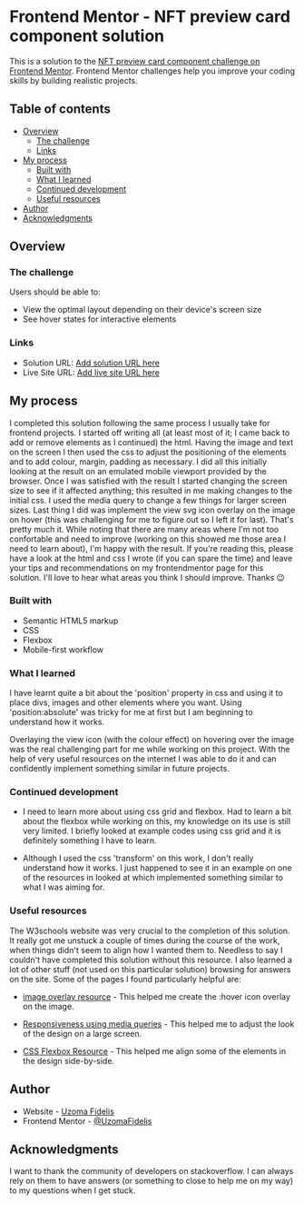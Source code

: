 # Frontend Mentor - NFT preview card component solution

This is a solution to the [NFT preview card component challenge on Frontend Mentor](https://www.frontendmentor.io/challenges/nft-preview-card-component-SbdUL_w0U). Frontend Mentor challenges help you improve your coding skills by building realistic projects. 

## Table of contents

- [Overview](#overview)
  - [The challenge](#the-challenge)
  - [Links](#links)
- [My process](#my-process)
  - [Built with](#built-with)
  - [What I learned](#what-i-learned)
  - [Continued development](#continued-development)
  - [Useful resources](#useful-resources)
- [Author](#author)
- [Acknowledgments](#acknowledgments)

## Overview

### The challenge

Users should be able to:

- View the optimal layout depending on their device's screen size
- See hover states for interactive elements


### Links

- Solution URL: [Add solution URL here](https://your-solution-url.com)
- Live Site URL: [Add live site URL here](https://your-live-site-url.com)

## My process

I completed this solution following the same process I usually take for frontend projects. I started off writing all (at least most of it; I came back to add or remove elements as I continued) the html. Having the image and text on the screen I then used the css to adjust the positioning of the elements and to add colour, margin, padding as necessary. I did all this initially looking at the result on an emulated mobile viewport provided by the browser. Once I was satisfied with the result I started changing the screen size to see if it affected anything; this resulted in me making changes to the initial css. I used the media query to change a few things for larger screen sizes. Last thing I did was implement the view svg icon overlay on the image on hover (this was challenging for me to figure out so I left it for last). That's pretty much it. While noting that there are many areas where I'm not too confortable and need to improve (working on this showed me those area I need to learn about), I'm happy with the result. If you're reading this, please have a look at the html and css I wrote (if you can spare the time) and leave your tips and recommendations on my frontendmentor page for this solution. I'll love to hear what areas you think I should improve. Thanks 😉


### Built with

- Semantic HTML5 markup
- CSS 
- Flexbox
- Mobile-first workflow


### What I learned

I have learnt quite a bit about the 'position' property in css and using it to place divs, images and other elements where you want. Using 'position:absolute' was tricky for me at first but I am beginning to understand how it works.

Overlaying the view icon (with the colour effect) on hovering over the image was the real challenging part for me while working on this project. With the help of very useful resources on the internet I was able to do it and can confidently implement something similar in future projects. 


### Continued development

- I need to learn more about using css grid and flexbox. Had to learn a bit about the flexbox while working on this, my knowledge on its use is still very limited. I briefly looked at example codes using css grid and it is definitely something I have to learn. 

- Although I used the css 'transform' on this work, I don't really understand how it works. I just happened to see it in an example on one of the resources in looked at which implemented something similar to what I was aiming for.


### Useful resources

The W3schools website was very crucial to the completion of this solution. It really got me unstuck a couple of times during the course of the work, when things didn't seem to align how I wanted them to. Needless to say I couldn't have completed this solution without this resource. I also learned a lot of other stuff (not used on this particular solution) browsing for answers on the site. Some of the pages I found particularly helpful are:

- [image overlay resource](https://www.w3schools.com/howto/howto_css_image_overlay_icon.asp) - This helped me create the :hover icon overlay on the image.

- [Responsiveness using media queries](https://www.w3schools.com/css/css_rwd_mediaqueries.asp) - This helped me to adjust the look of the design on a large screen.

- [CSS Flexbox Resource](https://www.w3schools.com/css/css3_flexbox.asp) - This helped me align some of the elements in the design side-by-side.


## Author

- Website - [Uzoma Fidelis]()
- Frontend Mentor - [@UzomaFidelis](https://www.frontendmentor.io/profile/UzomaFidelis)


## Acknowledgments
I want to thank the community of developers on stackoverflow. I can always rely on them to have answers (or something to close to help me on my way) to my questions when I get stuck. 
